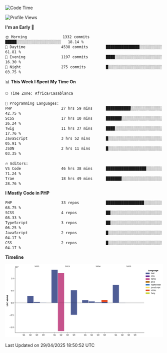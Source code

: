 <!--START_SECTION:waka-->
![Code Time](http://img.shields.io/badge/Code%20Time-5%2C848%20hrs%2025%20mins-blue)

![Profile Views](http://img.shields.io/badge/Profile%20Views-1-blue)

**I'm an Early 🐤** 

```text
🌞 Morning                1332 commits        █████░░░░░░░░░░░░░░░░░░░░   18.14 % 
🌆 Daytime                4538 commits        ███████████████░░░░░░░░░░   61.81 % 
🌃 Evening                1197 commits        ████░░░░░░░░░░░░░░░░░░░░░   16.30 % 
🌙 Night                  275 commits         █░░░░░░░░░░░░░░░░░░░░░░░░   03.75 % 
```


📊 **This Week I Spent My Time On** 

```text
🕑︎ Time Zone: Africa/Casablanca

💬 Programming Languages: 
PHP                      27 hrs 59 mins      ███████████░░░░░░░░░░░░░░   42.75 % 
SCSS                     17 hrs 10 mins      ███████░░░░░░░░░░░░░░░░░░   26.24 % 
Twig                     11 hrs 37 mins      ████░░░░░░░░░░░░░░░░░░░░░   17.76 % 
JavaScript               3 hrs 52 mins       █░░░░░░░░░░░░░░░░░░░░░░░░   05.91 % 
JSON                     2 hrs 11 mins       █░░░░░░░░░░░░░░░░░░░░░░░░   03.35 % 

🔥 Editors: 
VS Code                  46 hrs 38 mins      ██████████████████░░░░░░░   71.24 % 
Trae                     18 hrs 49 mins      ███████░░░░░░░░░░░░░░░░░░   28.76 % 
```

**I Mostly Code in PHP** 

```text
PHP                      33 repos            █████████████████░░░░░░░░   68.75 % 
SCSS                     4 repos             ██░░░░░░░░░░░░░░░░░░░░░░░   08.33 % 
TypeScript               3 repos             ██░░░░░░░░░░░░░░░░░░░░░░░   06.25 % 
JavaScript               2 repos             █░░░░░░░░░░░░░░░░░░░░░░░░   04.17 % 
CSS                      2 repos             █░░░░░░░░░░░░░░░░░░░░░░░░   04.17 % 
```



**Timeline**

![Lines of Code chart](https://raw.githubusercontent.com/tahar-elgunaoui/tahar-elgunaoui/main/assets/bar_graph.png)


 Last Updated on 29/04/2025 18:50:52 UTC
<!--END_SECTION:waka-->
